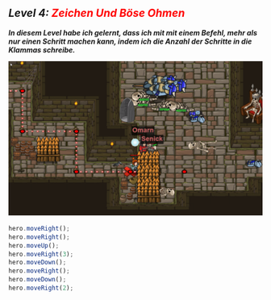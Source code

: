 ## ***Level 4:***  <span style="color: red">***Zeichen Und Böse Ohmen***

***In diesem Level habe ich gelernt, dass ich mit mit einem Befehl, mehr als nur einen Schritt machen kann, indem ich die Anzahl der Schritte in die Klammas schreibe.***

![MyImage](Welt-1-Level-4.png)

```Javascript
hero.moveRight();
hero.moveRight();
hero.moveUp();
hero.moveRight(3);
hero.moveDown();
hero.moveRight();
hero.moveDown();
hero.moveRight(2);
```